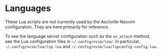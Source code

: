 # Languages

These Lua scripts are not currently used by the Asciiville Neovim configuration.
They are here primarily for reference.

To see the language server configuration such as the `on_attach` method,
see the Lua configuration files in `~/.config/nvim/lua/`. In particular,
`~/.config/nvim/lua/lsp.lua` and `~/.config/nvim/lua/lspconfig-config.lua`.
